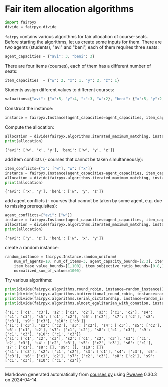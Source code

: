 # Fair item allocation algorithms


```python
import fairpyx
divide = fairpyx.divide
```



`fairpy` contains various algorithms for fair allocation of course-seats.
Before starting the algorithms, let us create some inputs for them.
There are two agents (students), "avi" and "beni", each of them requires three seats:

```python
agent_capacities = {"avi": 3, "beni": 3}
```



There are four items (courses), each of them has a different number of seats:

```python
item_capacities  = {"w": 2, "x": 1, "y": 2, "z": 1}
```



Students assign different values to different courses:

```python
valuations={"avi": {"x":5, "y":4, "z":3, "w":2}, "beni": {"x":5, "y":2, "z":4, "w":3}}
```



Construct the instance:

```python
instance = fairpyx.Instance(agent_capacities=agent_capacities, item_capacities=item_capacities, valuations=valuations)
```



Compute the allocation:

```python
allocation = divide(fairpyx.algorithms.iterated_maximum_matching, instance=instance)
print(allocation)
```

```
{'avi': ['w', 'x', 'y'], 'beni': ['w', 'y', 'z']}
```



add item conflicts (- courses that cannot be taken simultaneously):

```python
item_conflicts={"x": ["w"], "w": ["x"]}
instance = fairpyx.Instance(agent_capacities=agent_capacities, item_capacities=item_capacities, valuations=valuations, item_conflicts=item_conflicts)
allocation = divide(fairpyx.algorithms.iterated_maximum_matching, instance=instance)
print(allocation)
```

```
{'avi': ['x', 'y'], 'beni': ['w', 'y', 'z']}
```



add agent conflicts (- courses that cannot be taken by some agent, e.g. due to missing prerequisites):

```python
agent_conflicts={"avi": ["w"]}
instance = fairpyx.Instance(agent_capacities=agent_capacities, item_capacities=item_capacities, valuations=valuations, agent_conflicts=agent_conflicts)
allocation = divide(fairpyx.algorithms.iterated_maximum_matching, instance=instance)
print(allocation)
```

```
{'avi': ['y', 'z'], 'beni': ['w', 'x', 'y']}
```



create a random instance:

```python
random_instance = fairpyx.Instance.random_uniform(
    num_of_agents=10, num_of_items=3, agent_capacity_bounds=[2,3], item_capacity_bounds=[5,7], 
    item_base_value_bounds=[1,100], item_subjective_ratio_bounds=[0.8,1.2],
    normalized_sum_of_values=1000)
```



Try various algorithms:

```python
print(divide(fairpyx.algorithms.round_robin, instance=random_instance))
print(divide(fairpyx.algorithms.bidirectional_round_robin, instance=random_instance))
print(divide(fairpyx.algorithms.serial_dictatorship, instance=random_instance))
print(divide(fairpyx.algorithms.almost_egalitarian_with_donation, instance=random_instance))
```

```
{'s1': ['c1', 'c3'], 's2': ['c1', 'c2'], 's3': ['c1', 'c2'], 's4':
['c1', 'c3'], 's5': ['c1', 'c2'], 's6': ['c2'], 's7': ['c2'], 's8':
['c3'], 's9': ['c3'], 's10': ['c3']}
{'s1': ['c3'], 's2': ['c2'], 's3': ['c2'], 's4': ['c3'], 's5': ['c2'],
's6': ['c1', 'c2'], 's7': ['c1', 'c2'], 's8': ['c1', 'c3'], 's9':
['c1', 'c3'], 's10': ['c1', 'c3']}
{'s1': ['c1', 'c2', 'c3'], 's2': ['c1', 'c2', 'c3'], 's3': ['c1',
'c2', 'c3'], 's4': ['c2', 'c3'], 's5': ['c2', 'c3'], 's6': ['c1'],
's7': ['c1'], 's8': [], 's9': [], 's10': []}
{'s1': ['c3'], 's2': ['c1', 'c2'], 's3': ['c1'], 's4': ['c3'], 's5':
['c3'], 's6': ['c1', 'c2'], 's7': ['c2', 'c3'], 's8': ['c2'], 's9':
['c1', 'c3'], 's10': ['c1', 'c2']}
```


---
Markdown generated automatically from [courses.py](courses.py) using [Pweave](http://mpastell.com/pweave) 0.30.3 on 2024-04-14.
